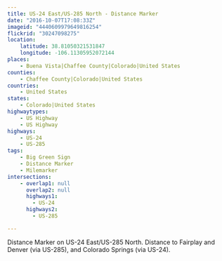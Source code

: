 ```yaml
---
title: US-24 East/US-285 North - Distance Marker
date: "2016-10-07T17:08:33Z"
imageid: "4440609979649816254"
flickrid: "30247098275"
location:
    latitude: 38.81050321531847
    longitude: -106.11305952072144
places:
    - Buena Vista|Chaffee County|Colorado|United States
counties:
    - Chaffee County|Colorado|United States
countries:
    - United States
states:
    - Colorado|United States
highwaytypes:
    - US Highway
    - US Highway
highways:
    - US-24
    - US-285
tags:
    - Big Green Sign
    - Distance Marker
    - Milemarker
intersections:
    - overlap1: null
      overlap2: null
      highways1:
        - US-24
      highways2:
        - US-285

---
```

Distance Marker on US-24 East/US-285 North.  Distance to Fairplay and Denver (via US-285), and Colorado Springs (via US-24).